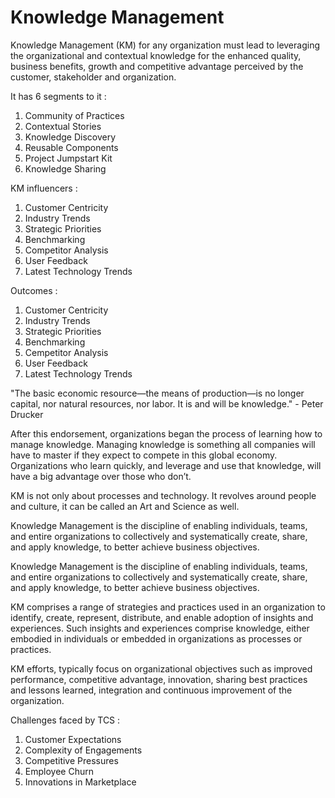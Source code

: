 # Knowledge Management

Knowledge Management (KM) for any organization must lead to leveraging the organizational and contextual knowledge for the enhanced quality, business benefits, growth and competitive advantage perceived by the customer, stakeholder and organization.

It has 6 segments to it : 

1. Community of Practices
2. Contextual Stories
3. Knowledge Discovery
4. Reusable Components
5. Project Jumpstart Kit
6. Knowledge Sharing

KM influencers : 

1. Customer Centricity
2. Industry Trends
3. Strategic Priorities
4. Benchmarking
5. Competitor Analysis
6. User Feedback
7. Latest Technology Trends

Outcomes : 

1. Customer Centricity
2. Industry Trends
3. Strategic Priorities
4. Benchmarking
5. Cempetitor Analysis
6. User Feedback
7. Latest Technology Trends

"The basic economic resource—the means of production—is no longer capital, nor natural resources, nor labor. It is and will be knowledge." - Peter Drucker

After this endorsement, organizations began the process of learning how to manage knowledge.
Managing knowledge is something all companies will have to master if they expect to compete in this global economy. Organizations who learn quickly, and leverage and use that knowledge, will have a big advantage over those who don’t.


KM is not only about processes and technology. It revolves around people and culture, it can be called an Art and Science as well.

Knowledge Management is the discipline of enabling individuals, teams, and entire organizations to collectively and systematically create, share, and apply knowledge, to better achieve business objectives.

Knowledge Management is the discipline of enabling individuals, teams, and entire organizations to collectively and systematically create, share, and apply knowledge, to better achieve business objectives.

KM comprises a range of strategies and practices used in an organization to identify, create, represent, distribute, and enable adoption of insights and experiences. Such insights and experiences comprise knowledge, either embodied in individuals or embedded in organizations as processes or practices.

KM efforts, typically focus on organizational objectives such as improved performance, competitive advantage, innovation, sharing best practices and lessons learned, integration and continuous improvement of the organization. 

Challenges faced by TCS : 

1. Customer Expectations
2. Complexity of Engagements
3. Competitive Pressures
4. Employee Churn
5. Innovations in Marketplace


